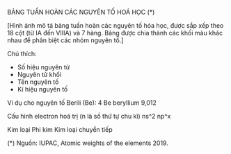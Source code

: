 BẢNG TUẦN HOÀN CÁC NGUYÊN TỐ HOÁ HỌC (*)

[Hình ảnh mô tả bảng tuần hoàn các nguyên tố hóa học, được sắp xếp theo 18 cột (từ IA đến VIIIA) và 7 hàng. Bảng được chia thành các khối màu khác nhau để phân biệt các nhóm nguyên tố.]

Chú thích:
- Số hiệu nguyên tử
- Nguyên tử khối
- Tên nguyên tố
- Kí hiệu nguyên tố

Ví dụ cho nguyên tố Berili (Be):
4 Be
beryllium
9,012

Cấu hình electron hoá trị (n là số thứ tự chu kì)
ns^2 np^x

Kim loại
Phi kim
Kim loại chuyển tiếp

(*) Nguồn: IUPAC, Atomic weights of the elements 2019.